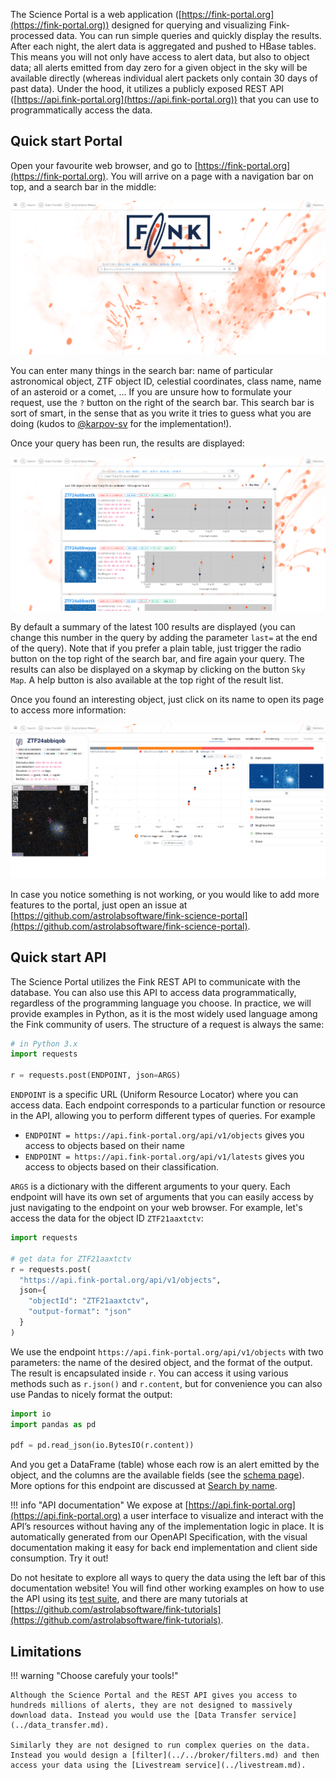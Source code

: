 The Science Portal is a web application ([https://fink-portal.org](https://fink-portal.org)) designed for querying and visualizing Fink-processed data. You can run simple queries and quickly display the results. After each night, the alert data is aggregated and pushed to HBase tables. This means you will not only have access to alert data, but also to object data; all alerts emitted from day zero for a given object in the sky will be available directly (whereas individual alert packets only contain 30 days of past data). Under the hood, it utilizes a publicly exposed REST API ([https://api.fink-portal.org](https://api.fink-portal.org)) that you can use to programmatically access the data.

## Quick start Portal

Open your favourite web browser, and go to [https://fink-portal.org](https://fink-portal.org). You will arrive on a page with a navigation bar on top, and a search bar in the middle:

![Screenshot](../../img/science_portal_front.png)

You can enter many things in the search bar: name of particular astronomical object, ZTF object ID, celestial coordinates, class name, name of an asteroid or a comet, ... If you are unsure how to formulate your request, use the `?` button on the right of the search bar. This search bar is sort of smart, in the sense that as you write it tries to guess what you are doing (kudos to [@karpov-sv](https://github.com/karpov-sv) for the implementation!).

Once your query has been run, the results are displayed:

![Screenshot](../../img/science_portal_query.png)

By default a summary of the latest 100 results are displayed (you can change this number in the query by adding the parameter `last=` at the end of the query). Note that if you prefer a plain table, just trigger the radio button on the top right of the search bar, and fire again your query. The results can also be displayed on a skymap by clicking on the button `Sky Map`. A help button is also available at the top right of the result list.

Once you found an interesting object, just click on its name to open its page to access more information:

![Screenshot](../../img/science_portal_object.png)

In case you notice something is not working, or you would like to add more features to the portal, just open an issue at [https://github.com/astrolabsoftware/fink-science-portal](https://github.com/astrolabsoftware/fink-science-portal).

## Quick start API

The Science Portal utilizes the Fink REST API to communicate with the database. You can also use this API to access data programmatically, regardless of the programming language you choose. In practice, we will provide examples in Python, as it is the most widely used language among the Fink community of users. The structure of a request is always the same:

```python
# in Python 3.x
import requests

r = requests.post(ENDPOINT, json=ARGS)
```

`ENDPOINT` is a specific URL (Uniform Resource Locator) where you can access data. Each endpoint corresponds to a particular function or resource in the API, allowing you to perform different types of queries. For example

- `ENDPOINT = https://api.fink-portal.org/api/v1/objects` gives you access to objects based on their name
- `ENDPOINT = https://api.fink-portal.org/api/v1/latests` gives you access to objects based on their classification.

`ARGS` is a dictionary with the different arguments to your query. Each endpoint will have its own set of arguments that you can easily access by just navigating to the endpoint on your web browser. For example, let's access the data for the object ID `ZTF21aaxtctv`:

```python
import requests

# get data for ZTF21aaxtctv
r = requests.post(
  "https://api.fink-portal.org/api/v1/objects",
  json={
    "objectId": "ZTF21aaxtctv",
    "output-format": "json"
  }
)
```

We use the endpoint `https://api.fink-portal.org/api/v1/objects` with two parameters: the name of the desired object, and the format of the output. The result is encapsulated inside `r`. You can access it using various methods such as `r.json()` and `r.content`, but for convenience you can also use Pandas to nicely format the output:

```python
import io
import pandas as pd

pdf = pd.read_json(io.BytesIO(r.content))
```

And you get a DataFrame (table) whose each row is an alert emitted by the object, and the columns are the available fields (see the [schema page](../../developers/schemas.md)). More options for this endpoint are discussed at [Search by name](objectid.md).

!!! info "API documentation"
    We expose at [https://api.fink-portal.org](https://api.fink-portal.org) a user interface to visualize and interact with the API’s resources without having any of the implementation logic in place. It is automatically generated from our OpenAPI Specification, with the visual documentation making it easy for back end implementation and client side consumption. Try it out!

Do not hesitate to explore all ways to query the data using the left bar of this documentation website! You will find other working examples on how to use the API using its [test suite](https://github.com/astrolabsoftware/fink-science-portal/tree/master/tests), and there are many tutorials at [https://github.com/astrolabsoftware/fink-tutorials](https://github.com/astrolabsoftware/fink-tutorials).

## Limitations

!!! warning "Choose carefuly your tools!"

    Although the Science Portal and the REST API gives you access to hundreds millions of alerts, they are not designed to massively download data. Instead you would use the [Data Transfer service](../data_transfer.md).

    Similarly they are not designed to run complex queries on the data. Instead you would design a [filter](../../broker/filters.md) and then access your data using the [Livestream service](../livestream.md).

